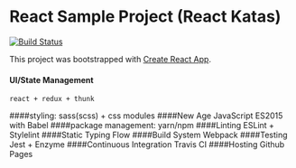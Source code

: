 React Sample Project (React Katas)
===================
 [![Build Status](https://travis-ci.org/bobbyquennell/reactkatas.svg?branch=master)](https://travis-ci.org/bobbyquennell/reactkatas)

This project was bootstrapped with [Create React App](https://github.com/facebookincubator/create-react-app).

#### UI/State Management
    react + redux + thunk
####styling:
     sass(scss) + css modules
####New Age JavaScript
     ES2015 with Babel
####package management:
     yarn/npm
####Linting
      ESLint + Stylelint
####Static Typing
       Flow
####Build System
       Webpack
####Testing
     Jest + Enzyme
####Continuous Integration
     Travis CI
####Hosting
     Github Pages
